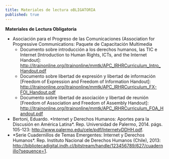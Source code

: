 ```yaml
---
title: Materiales de lectura oBLIGATORIA
published: true
---
```


**Materiales de Lectura Obligatoria**
<ul><li> Asociación para el Progreso de las Comunicaciones (Association for Progressive Communications: Paquete de Capacitación Multimedia 
<ul><li>Documento sobre introducción a los derechos humanos, las TIC e Internet [Introduction to Human Rights, ICTs, and the Internet Handout]: <a href="http://itrainonline.org/itrainonline/mmtk/APC_IRHRCurriculum_Intro_Handout.pdf" target="_blank">http://itrainonline.org/itrainonline/mmtk/APC_IRHRCurriculum_Intro_Handout.pdf</a>
<li>Documento sobre libertad de expresión y libertad de información [Freedom of Expression and Freedom of Information Handout]: <a href="http://itrainonline.org/itrainonline/mmtk/APC_IRHRCurriculum_FX-FOI_Handout.pdf" target="_blank">http://itrainonline.org/itrainonline/mmtk/APC_IRHRCurriculum_FX-FOI_Handout.pdf</a>
<li>Documento sobre libertad de asociación y libertad de reunión [Freedom of Association and Freedom of Assembly Handout]: <a href="http://itrainonline.org/itrainonline/mmtk/APC_IRHRCurriculum_FOA_Handout.pdf" target="_blank">http://itrainonline.org/itrainonline/mmtk/APC_IRHRCurriculum_FOA_Handout.pdf</a> </ul>
<li>Bertoni, Eduardo. *Internet y Derechos Humanos: Aportes para la Discusión en América Latina*. Rep. Universidad de Palermo, 2014. págs. 105-123: <a href="http://www.palermo.edu/cele/pdf/InternetyDDHH.pdf" target="_blank">http://www.palermo.edu/cele/pdf/InternetyDDHH.pdf</a>.
<li>*Serie Cuadernillos de Temas Emergentes: Internet y Derechos Humanos*. Rep. Instituto Nacional de Derechos Humanos (Chile), 2013: <a href="http://bibliotecadigital.indh.cl/bitstream/handle/123456789/627/cuadernillo?sequence=1" target="_blank">http://bibliotecadigital.indh.cl/bitstream/handle/123456789/627/cuadernillo?sequence=1</a>.</ul>

